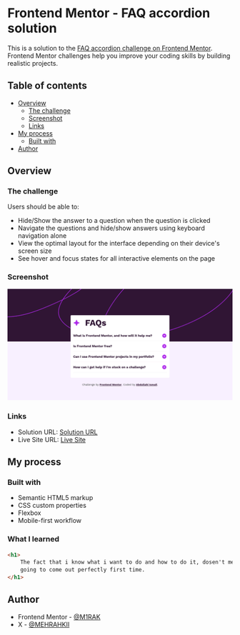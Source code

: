 # Frontend Mentor - FAQ accordion solution

This is a solution to the [FAQ accordion challenge on Frontend Mentor](https://www.frontendmentor.io/challenges/faq-accordion-wyfFdeBwBz). Frontend Mentor challenges help you improve your coding skills by building realistic projects.

## Table of contents

-   [Overview](#overview)
    -   [The challenge](#the-challenge)
    -   [Screenshot](#screenshot)
    -   [Links](#links)
-   [My process](#my-process)
    -   [Built with](#built-with)
-   [Author](#author)

## Overview

### The challenge

Users should be able to:

-   Hide/Show the answer to a question when the question is clicked
-   Navigate the questions and hide/show answers using keyboard navigation alone
-   View the optimal layout for the interface depending on their device's screen size
-   See hover and focus states for all interactive elements on the page

### Screenshot

![](./screenshot.jpg)

### Links

-   Solution URL: [Solution URL](https://github.com/M1RAK/Frontend-Mentor/tree/main/faq-accordion-main)
-   Live Site URL: [Live Site](https://main--warm-gaufre-458790.netlify.app/)

## My process

### Built with

-   Semantic HTML5 markup
-   CSS custom properties
-   Flexbox
-   Mobile-first workflow

### What I learned

```html
<h1>
	The fact that i know what i want to do and how to do it, dosen't mean it's
	going to come out perfectly first time.
</h1>
```

## Author

-   Frontend Mentor - [@M1RAK](https://www.frontendmentor.io/profile/M1RAK)
-   X - [@MEHRAHKII](https://www.x.com/MEHRAHKII)
